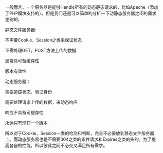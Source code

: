 一般而言，一个服务器是能够Handle所有的动态静态请求的，比如Apache（添加了PHP模块支持的）。但是我们还是可以简单的分析一下动静态服务器之间的需求差别的。 

静态文件服务器: 

不需要Cookie，Session之类来保证状态

不需处理GET，POST方法上传的数据

通常具可备缓存性

版本有效性


动态服务器： 

需要追踪状态，验证身份

需要处理请求上传的数据，来动态响应

响应不具备可缓存性

永远只有现在一个版本


所以对于Cookie，Session一类的检测和判断，完全不必要放到静态文件服务器上。而动态服务器也是不需要304之类的条件请求和Expires之类的头的。为了提高各自的性能，所以彼此之间不必交叉满足所有需求。

